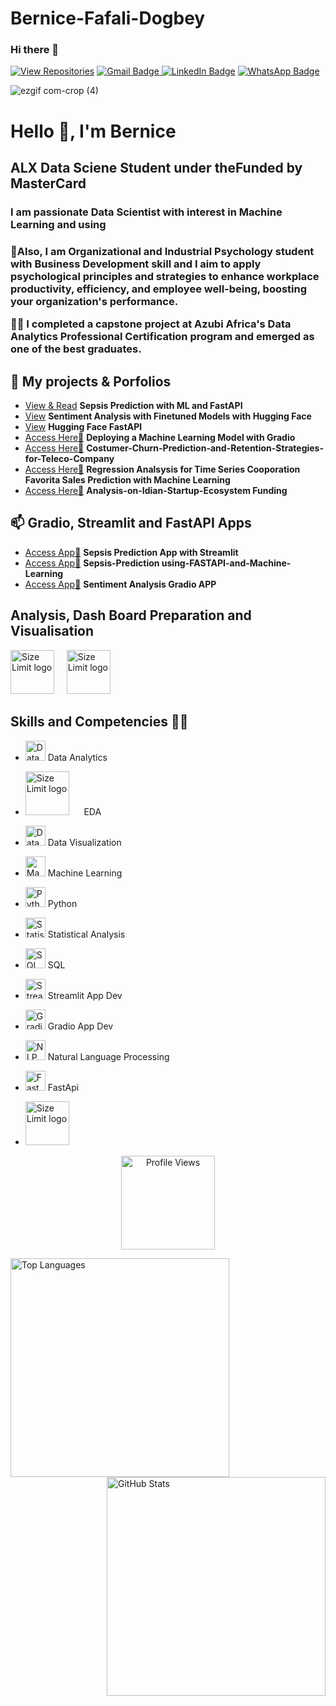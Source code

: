 # Bernice-Fafali-Dogbey

### Hi there 👋

<!--
**Bernice17/Bernice17** is a ✨ _special_ ✨ repository because its `README.md` (this file) appears on your GitHub profile.

Here are some ideas to get you started:

- 🔭 I’m currently working on ...
- 🌱 I’m currently learning ...Data Science with ALX Africa under the MasterCard Foundation
- 👯 I’m looking to collaborate on ...
- 🤔 I’m looking for help with ...
- 💬 Ask me about ...
- 📫 How to reach me: ...
- 😄 Pronouns: ...
- ⚡ Fun fact: ...
-->
[![View Repositories](https://img.shields.io/badge/View-My_Repositories-blue?logo=GitHub)](https://github.com/Bernice17)
<a href="#">
    <img src="https://img.shields.io/badge/Gmail-red?style=for-the-badge&logo=gmail&logoColor=white" alt="Gmail Badge"/> </a> [![LinkedIn Badge](https://img.shields.io/badge/LinkedIn-Profile-blue?style=for-the-badge&logo=linkedin)](https://www.linkedin.com/in/bernice-fafali-dogbey-76143a1a3/)
    [![WhatsApp Badge](https://img.shields.io/badge/WhatsApp-Contact-brightgreen?style=for-the-badge&logo=whatsapp)](https://wa.me/+233248514285) 


<!--
  <a href="[your-linkedin-URL](https://www.linkedin.com/in/alidu-abubakari-2612bb57/)">
    <img src="https://img.shields.io/badge/LinkedIn-blue?style=for-the-badge&logo=linkedin&logoColor=white" alt="LinkedIn Badge"/>
  </a>
<!--

<!--
**Richard-Mensah/Richard-Mensah** is a ✨ _special_ ✨ repository because its `README.md` (this file) appears on your GitHub profile.
-->


![ezgif com-crop (4)](https://github.com/ikoghoemmanuell/ikoghoemmanuell/assets/102419217/bcd5d802-dc77-4994-86a6-f5ccb46cc145)

<h1 align="">Hello 👋, I'm Bernice </h1>
<h2 alighn= ""> ALX Data Sciene Student under theFunded by MasterCard </h2>
<h3 align=""> I am passionate Data Scientist with interest in Machine Learning and using</h3>
<h3 align=""> 

🌱Also, I am Organizational and Industrial Psychology student with Business Development skill and I aim to apply psychological principles and strategies to enhance workplace productivity, efficiency, and employee well-being, boosting your organization's performance.

🔭👋 I completed a capstone project at Azubi Africa's Data Analytics Professional Certification program and emerged as one of the best graduates.

## 👯 My projects & Porfolios
- [View & Read](https://github.com/Richard-Mensah/Sepsis_Classification_Machine_Learning_API_using_FastAPI) **Sepsis Prediction with ML and FastAPI**
- [View](https://github.com/Richard-Mensah/SENTIMENT-ANALYSI-WITH-NLP) **Sentiment Analysis with Finetuned Models with Hugging Face**
- [View](hhttps://github.com/Richard-Mensah/Final-Hugging-Face-FastAPI) **Hugging Face FastAPI**
- [Access Here👋](https://github.com/Richard-Mensah/EMBEDDING-A-MACHINE-LEARNING-MODEL-INTO-A-GUI) **Deploying a Machine Learning Model with Gradio**
- [Access Here👋](https://github.com/Richard-Mensah/-Costumer-Churn-Prediction-and-Retention-Strategies-for-Teleco-Company) **Costumer-Churn-Prediction-and-Retention-Strategies-for-Teleco-Company**
- [Access Here👋](https://github.com/Richard-Mensah/Regression-Project-on-Coorporation-Favorita) **Regression Analsysis for Time Series Cooporation Favorita Sales Prediction with Machine Learning**
- [Access Here👋](https://github.com/Richard-Mensah/Analysis-on-Idian-Startup-Ecosystem-) **Analysis-on-Idian-Startup-Ecosystem Funding**

## 📫 Gradio, Streamlit and FastAPI Apps

- [Access App👋](https://huggingface.co/spaces/RICHARDMENSAH/SEPSIS-PREDICTION-STATUS-APP) **Sepsis Prediction App with Streamlit**
- [Access App👋](https://huggingface.co/spaces/RICHARDMENSAH/Sepsis-Prediction-APP-using-FASTAPI-and-Machine-Learning) **Sepsis-Prediction using-FASTAPI-and-Machine-Learning**
- [Access App👋](https://huggingface.co/spaces/RICHARDMENSAH/SENTIMENT-ANALYSIS-APP) **Sentiment Analysis Gradio APP**


## Analysis, Dash Board Preparation and Visualisation
<a><img src="https://upload.wikimedia.org/wikipedia/commons/thumb/3/34/Microsoft_Office_Excel_%282019%E2%80%93present%29.svg/1200px-Microsoft_Office_Excel_%282019%E2%80%93present%29.svg.png" width="70" height="70" alt="Size Limit logo" /></a>&nbsp;&nbsp;&nbsp;&nbsp;&nbsp;<a><img src="https://www.alura.com.br/artigos/assets/power-bi/power-bi-logo.png" width="70" height="70" alt="Size Limit logo" /></a>&nbsp;&nbsp;&nbsp;&nbsp;&nbsp; 

##  Skills and Competencies 🔭🌱
- <img src="https://img.favpng.com/19/19/7/analytics-computer-icons-data-analysis-data-science-png-favpng-shG6tVJzrLrUvefyYXcgsMFEi.jpg" alt="Data Analytics" width="32" height="32"> Data Analytics
- <a><img src="https://analyticslearn.com/wp-content/uploads/2020/11/What-is-Exploratory-Data-Analysis.jpg" width="" height="70" alt="Size Limit logo" /></a>&nbsp;&nbsp;&nbsp;&nbsp;&nbsp; EDA
- <img src="https://thumbs.dreamstime.com/b/data-visualization-isolated-icon-simple-element-illustration-technology-concept-icons-editable-logo-sign-symbol-design-142287524.jpg" alt="Data Visualization" width="32" height="32"> Data Visualization
- <img src="https://www.kindpng.com/picc/m/74-742079_machine-learning-icons-png-transparent-png.png" alt="Machine Learning" width="32" height="32"> Machine Learning
- <img src="https://pluspng.com/img-png/python-logo-png-open-2000.png" alt="Python" width="32" height="32"> Python
- <img src="https://www.clipartmax.com/png/middle/96-966181_cryptocurrency-and-ico-market-analysis-from-the-digital-market-analysis.png" alt="Statistical Analysis" width="32" height="32"> Statistical Analysis
- <img src="https://www.microsoft.com/en-us/sql-server/developer-get-started/sql-devops/img/sqldevops.png" alt="SQL" width="32" height="32"> SQL
- <img src="https://miro.medium.com/max/1000/1*njd7leqKQ9uZ22V5wA3jng.png" alt="Streamlit app development" width="32" height="32"> Streamlit App Dev
- <img src="https://huggingface.co/front/assets/spaces-launch-page/gradio-logo.svg" alt="Gradio app development" width="32" height="32"> Gradio App Dev
- <img src="https://luxcapital-website-media.s3.amazonaws.com/wp-content/uploads/2019/12/23115642/Logo-600x554.png" alt="NLP with Huggingface" width="32" height="32"> Natural Language Processing 
-  <img src="https://fastapi-tutorial.readthedocs.io/en/latest/img/fastAPI.png" alt="FastApi" width="32" height="32"> FastApi

- <a><img src="https://www.docker.com/wp-content/uploads/2022/03/vertical-logo-monochromatic.png" width="70" height="70" alt="Size Limit logo" /></a>&nbsp;&nbsp;&nbsp;&nbsp;&nbsp;

<p align="center">
  <img src="https://komarev.com/ghpvc/?username=aliduabubakari&color=blueviolet" alt="Profile Views" width="150" />
</p>


<div>
  <a href="https://github.com/anuraghazra/github-readme-stats">
    <img align="left" src="https://github-readme-stats.vercel.app/api/top-langs/?username=Richard-Mensah&layout=compact&langs_count=6" alt="Top Languages" width="350" />
  </a>
  
  <a href="https://github.com/Richard-Mensah">
    <img align="right" src="https://github-readme-stats.vercel.app/api?username=Richard-Mensah&show_icons=true&theme=dracula" alt="GitHub Stats" width="350" />
  </a>
</div>

